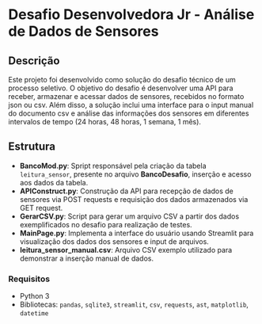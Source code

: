# Desafio Desenvolvedora Jr - Análise de Dados de Sensores

## Descrição

Este projeto foi desenvolvido como solução do desafio técnico de um processo seletivo. O objetivo do desafio é desenvolver uma API para receber, armazenar e acessar dados de sensores, recebidos no formato json ou csv. Além disso, a solução inclui uma interface para o input manual do documento csv e análise das informações dos sensores em diferentes intervalos de tempo (24 horas, 48 horas, 1 semana, 1 mês).

## Estrutura

- **BancoMod.py**: Spript responsável pela criação da tabela `leitura_sensor`, presente no arquivo **BancoDesafio**, inserção e acesso aos dados da tabela.
- **APIConstruct.py**: Construção da API para recepção de dados de sensores via POST requests e requisição dos dados armazenados via GET request.
- **GerarCSV.py**: Script para gerar um arquivo CSV a partir dos dados exemplificados no desafio para realização de testes.
- **MainPage.py**: Implementa a interface do usuário usando Streamlit para visualização dos dados dos sensores e input de arquivos.
- **leitura_sensor_manual.csv**: Arquivo CSV exemplo utilizado para demonstrar a inserção manual de dados.

### Requisitos

- Python 3
- Bibliotecas: `pandas`, `sqlite3`, `streamlit`, `csv`, `requests`, `ast`, `matplotlib`, `datetime`

